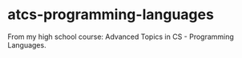 # atcs-programming-languages
From my high school course: Advanced Topics in CS - Programming Languages.
